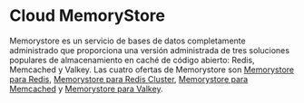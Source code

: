 # Cloud MemoryStore

Memorystore es un servicio de bases de datos completamente administrado que proporciona una versión administrada de tres soluciones populares de almacenamiento en caché de código abierto: Redis, Memcached y Valkey. Las cuatro ofertas de Memorystore son [Memorystore para Redis](https://cloud.google.com/memorystore/docs/redis?hl=es-419), [Memorystore para Redis Cluster](https://cloud.google.com/memorystore/docs/cluster?hl=es-419), [Memorystore para Memcached](https://cloud.google.com/memorystore/docs/memcached?hl=es-419) y [Memorystore para Valkey](https://cloud.google.com/memorystore/docs/valkey?hl=es-419).
